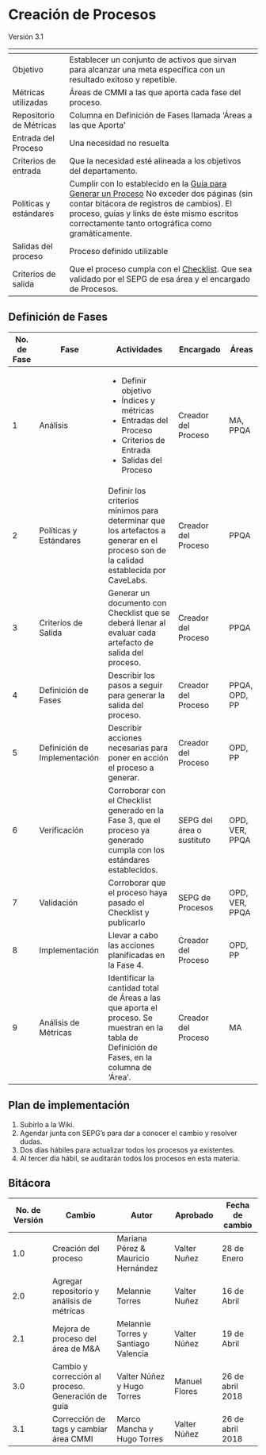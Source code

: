 # Creación de Procesos
Versión 3.1

[]() | []()
--|--
Objetivo | Establecer un conjunto de activos que sirvan para alcanzar una meta específica con un resultado exitoso y repetible.   
Métricas utilizadas |Áreas de CMMI a las que aporta cada fase del proceso. 
Repositorio de Métricas | Columna en Definición de Fases llamada ‘Áreas a las que Aporta’ 
Entrada del Proceso | Una necesidad no resuelta
Criterios de entrada | Que la necesidad esté alineada a los objetivos del departamento. 
Políticas y estándares | Cumplir con lo establecido en la [Guía para Generar un Proceso](https://github.com/CaveLabs-1/Wiki/blob/master/Procesos/Guias/Guia%20para%20Generar%20un%20Proceso.md) No exceder dos páginas (sin contar bitácora de registros de cambios). El proceso, guías y links de éste mismo escritos correctamente tanto ortográfica como gramáticamente. 
Salidas del proceso | Proceso definido utilizable
Criterios de salida | Que el proceso cumpla con el [Checklist](https://docs.google.com/spreadsheets/d/1zOmqRjviLrij09tR2fLJbWjU23B3wcWVyoNYkBf4eyU/edit?usp=sharing). Que sea validado por el SEPG de esa área y el encargado de Procesos. 

## Definición de Fases
No. de Fase | Fase | Actividades | Encargado | Áreas
------------|------|-------------|-----------| -----------------------------
1 | Análisis | <ul><li>Definir objetivo</li><li>Índices y métricas</li><li>Entradas del Proceso</li><li>Criterios de Entrada </li><li>Salidas del Proceso </li></ul> |Creador del Proceso | MA, PPQA	
2 | Políticas y Estándares | Definir los criterios mínimos para determinar que los artefactos a generar en el proceso son de la calidad establecida por CaveLabs. | Creador del Proceso | PPQA
3 | Criterios de Salida | Generar un documento con Checklist que se deberá llenar al evaluar cada artefacto de salida del proceso. | Creador del Proceso |PPQA 
4 | Definición de Fases | Describir los pasos a seguir para generar la salida del proceso. | Creador del Proceso | PPQA, OPD, PP
5 | Definición de Implementación | Describir acciones necesarias para poner en acción el proceso a generar. | Creador del Proceso | OPD, PP
6 | Verificación | Corroborar con el Checklist generado en la Fase 3, que el proceso ya generado cumpla con los estándares establecidos. | SEPG del área o sustituto | OPD, VER, PPQA
7 | Validación | Corroborar que el proceso haya pasado el Checklist y publicarlo| SEPG de Procesos | OPD, VER, PPQA
8 | Implementación | Llevar a cabo las acciones planificadas en la Fase 4. | Creador del Proceso | OPD, PP
9 | Análisis de Métricas | Identificar la cantidad total de Áreas a las que aporta el proceso. Se muestran en la tabla de Definición de Fases, en la columna de ‘Área’. | Creador del Proceso  | MA 

## Plan de implementación

<ol><li>Subirlo a la Wiki.</li><li>Agendar junta con SEPG’s para dar a conocer el cambio y resolver dudas. </li><li>Dos días hábiles para actualizar todos los procesos ya existentes. </li><li>Al tercer día hábil, se auditarán todos los procesos en esta materia.</li></ol>

## Bitácora
No. de Versión | Cambio | Autor | Aprobado | Fecha de cambio
------------|------|-------------|-----------|-----------
1.0 |Creación del proceso | Mariana Pérez & Mauricio Hernández | Valter Nuñez | 28 de Enero
2.0 | Agregar repositorio y análisis de métricas | Melannie Torres | Valter Nuñez | 16 de Abril
2.1 | Mejora de proceso del área de M&A | Melannie Torres y Santiago Valencia | Valter Núñez | 19 de Abril
3.0 | Cambio y corrección al proceso. Generación de guía | Valter Núñez y Hugo Torres | Manuel Flores | 26 de abril 2018
3.1 | Corrección de tags y cambiar área CMMI | Marco Mancha y Hugo Torres | Valter Núñez | 26 de abril 2018
